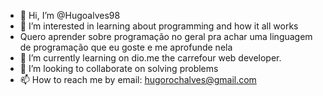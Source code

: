 - 👋 Hi, I’m @Hugoalves98
- 👀 I’m interested in learning about programming and how it all works
- Quero aprender sobre programação no geral pra achar uma linguagem de programação que eu goste e me aprofunde nela
- 🌱 I’m currently learning on dio.me the carrefour web developer.
- 💞️ I’m looking to collaborate on solving problems
- 📫 How to reach me by email: hugorochalves@gmail.com
<!---
Hugoalves98/Hugoalves98 is a ✨ special ✨ repository because its `README.md` (this file) appears on your GitHub profile.
You can click the Preview link to take a look at your changes.
--->
